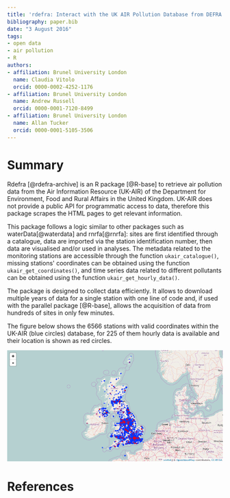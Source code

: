 ```yaml
---
title: 'rdefra: Interact with the UK AIR Pollution Database from DEFRA'
bibliography: paper.bib
date: "3 August 2016"
tags:
- open data
- air pollution
- R
authors:
- affiliation: Brunel University London
  name: Claudia Vitolo
  orcid: 0000-0002-4252-1176
- affiliation: Brunel University London
  name: Andrew Russell
  orcid: 0000-0001-7120-8499
- affiliation: Brunel University London
  name: Allan Tucker
  orcid: 0000-0001-5105-3506
---
```


# Summary

Rdefra [@rdefra-archive] is an R package [@R-base] to retrieve air pollution data from the Air Information Resource (UK-AIR) of the Department for Environment, Food and Rural Affairs in the United Kingdom. UK-AIR does not provide a public API for programmatic access to data, therefore this package scrapes the HTML pages to get relevant information.

This package follows a logic similar to other packages such as waterData[@waterdata] and rnrfa[@rnrfa]: sites are first identified through a catalogue, data are imported via the station identification number, then data are visualised and/or used in analyses. The metadata related to the monitoring stations are accessible through the function `ukair_catalogue()`, missing stations' coordinates can be obtained using the function `ukair_get_coordinates()`, and time series data related to different pollutants can be obtained using the function `ukair_get_hourly_data()`.

The package is designed to collect data efficiently. It allows to download multiple years of data for a single station with one line of code and, if used with the parallel package [@R-base], allows the acquisition of data from hundreds of sites in only few minutes.

The figure below shows the 6566 stations with valid coordinates within the UK-AIR (blue circles) database, for 225 of them hourly data is available and their location is shown as red circles.

![UK-AIR monitoring stations (August 2016)](MonitoringStations.png)

# References
